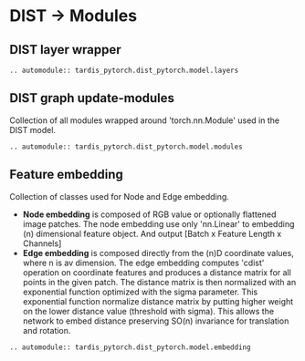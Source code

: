 # DIST -> Modules
## DIST layer wrapper
```{eval-rst}
.. automodule:: tardis_pytorch.dist_pytorch.model.layers
```

## DIST graph update-modules
Collection of all modules wrapped around 'torch.nn.Module' used in the DIST model.

```{eval-rst}
.. automodule:: tardis_pytorch.dist_pytorch.model.modules
```

## Feature embedding
Collection of classes used for Node and Edge embedding. 

* **Node embedding** is composed of RGB value or optionally flattened image patches.
	The node embedding use only 'nn.Linear' to embedding (n) dimensional feature object.
	And output [Batch x Feature Length x Channels]
* **Edge embedding** is composed directly from the (n)D coordinate values, where n 
	is av dimension.
	The edge embedding computes 'cdist' operation on coordinate features and produces
	a distance matrix for all points in the given patch. The distance matrix is then
	normalized with an exponential function optimized with the sigma parameter. This
	exponential function normalize distance matrix by putting higher weight on 
	the lower distance value (threshold with sigma). This allows the network to 
	embed distance preserving SO(n) invariance for translation and rotation.

```{eval-rst}
.. automodule:: tardis_pytorch.dist_pytorch.model.embedding
```